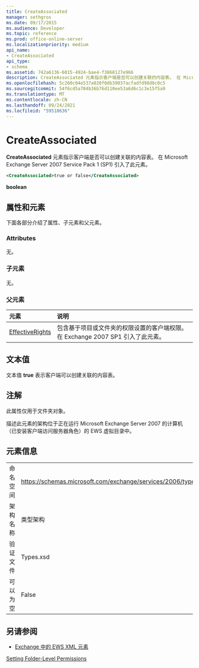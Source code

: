 ```yaml
---
title: CreateAssociated
manager: sethgros
ms.date: 09/17/2015
ms.audience: Developer
ms.topic: reference
ms.prod: office-online-server
ms.localizationpriority: medium
api_name:
- CreateAssociated
api_type:
- schema
ms.assetid: 742a6136-6015-4924-bae4-f3868127e966
description: CreateAssociated 元素指示客户端是否可以创建关联的内容表。 在 Microsoft Exchange Server 2007 Service Pack 1 (SP1) 引入了此元素。
ms.openlocfilehash: 5c260c04e537a020f0db39037acfadfd98d8c0c5
ms.sourcegitcommit: 54f6cd5a704b36b76d110ee53a6d6c1c3e15f5a9
ms.translationtype: MT
ms.contentlocale: zh-CN
ms.lasthandoff: 09/24/2021
ms.locfileid: "59518636"
---
```

# <a name="createassociated"></a>CreateAssociated

**CreateAssociated** 元素指示客户端是否可以创建关联的内容表。 在 Microsoft Exchange Server 2007 Service Pack 1 (SP1) 引入了此元素。 
  
```xml
<CreateAssociated>true or false</CreateAssociated>
```

 **boolean**
## <a name="attributes-and-elements"></a>属性和元素

下面各部分介绍了属性、子元素和父元素。
  
### <a name="attributes"></a>Attributes

无。
  
### <a name="child-elements"></a>子元素

无。
  
### <a name="parent-elements"></a>父元素

|**元素**|**说明**|
|:-----|:-----|
|[EffectiveRights](effectiverights.md) <br/> |包含基于项目或文件夹的权限设置的客户端权限。 在 Exchange 2007 SP1 引入了此元素。  <br/> |
   
## <a name="text-value"></a>文本值

文本值 **true** 表示客户端可以创建关联的内容表。 
  
## <a name="remarks"></a>注解

此属性仅用于文件夹对象。
  
描述此元素的架构位于正在运行 Microsoft Exchange Server 2007 的计算机（已安装客户端访问服务器角色）的 EWS 虚拟目录中。
  
## <a name="element-information"></a>元素信息

|||
|:-----|:-----|
|命名空间  <br/> |https://schemas.microsoft.com/exchange/services/2006/types  <br/> |
|架构名称  <br/> |类型架构  <br/> |
|验证文件  <br/> |Types.xsd  <br/> |
|可以为空  <br/> |False  <br/> |
   
## <a name="see-also"></a>另请参阅



- [Exchange 中的 EWS XML 元素](ews-xml-elements-in-exchange.md)


[Setting Folder-Level Permissions](https://msdn.microsoft.com/library/c7530e86-5112-401c-b10a-9c054ae59f07%28Office.15%29.aspx)

